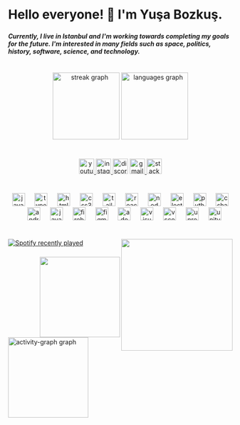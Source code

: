 <h1 align="left">Hello everyone! 👋 I'm Yuşa Bozkuş.</h1>

###

<h5 align="left">Currently, I live in Istanbul and I'm working towards completing my goals for the future. I'm interested in many fields such as space, politics, history, software, science, and technology.</h5>

###

<h1 align="left"></h1>

###

<div align="center">
  <img src="https://streak-stats.demolab.com?user=yusabozkus&locale=en&mode=weekly&theme=dracula&hide_border=true&border_radius=25" height="150" alt="streak graph"  />
  <img src="https://github-readme-stats.vercel.app/api/top-langs?username=yusabozkus&locale=en&hide_title=false&layout=compact&card_width=320&langs_count=5&theme=dracula&hide_border=true" height="150" alt="languages graph"  />
</div>

###

<br clear="both">

<div align="center">
  <a href="youtube.com/channel/UCQ2CLORtHsE53x-Yn-Kcu4g" target="_blank">
    <img src="https://img.shields.io/static/v1?message=Youtube&logo=youtube&label=&color=FF0000&logoColor=white&labelColor=&style=flat" height="34" alt="youtube logo"  />
  </a>
  <a href="https://www.instagram.com/yusabozkus" target="_blank">
    <img src="https://img.shields.io/static/v1?message=Instagram&logo=instagram&label=&color=E4405F&logoColor=white&labelColor=&style=flat" height="34" alt="instagram logo"  />
  </a>
  <img src="https://img.shields.io/static/v1?message=yusabozkus&logo=discord&label=&color=7289DA&logoColor=white&labelColor=&style=flat" height="34" alt="discord logo"  />
  <a href="mailto:fuezdev@gmail.com" target="_blank">
    <img src="https://img.shields.io/static/v1?message=Gmail&logo=gmail&label=&color=D14836&logoColor=white&labelColor=&style=flat" height="34" alt="gmail logo"  />
  </a>
  <a href="https://stackoverflow.com/users/22488455/yusabozkus" target="_blank">
    <img src="https://img.shields.io/static/v1?message=Stackoverflow&logo=stackoverflow&label=&color=FE7A16&logoColor=white&labelColor=&style=flat" height="34" alt="stackoverflow logo"  />
  </a>
</div>

###

<br clear="both">

<div align="center">
  <img src="https://skillicons.dev/icons?i=js" height="29" alt="javascript logo"  />
  <img width="14" />
  <img src="https://skillicons.dev/icons?i=ts" height="29" alt="typescript logo"  />
  <img width="14" />
  <img src="https://skillicons.dev/icons?i=html" height="29" alt="html5 logo"  />
  <img width="14" />
  <img src="https://skillicons.dev/icons?i=css" height="29" alt="css3 logo"  />
  <img width="14" />
  <img src="https://skillicons.dev/icons?i=tailwind" height="29" alt="tailwindcss logo"  />
  <img width="14" />
  <img src="https://skillicons.dev/icons?i=react" height="29" alt="react logo"  />
  <img width="14" />
  <img src="https://skillicons.dev/icons?i=nodejs" height="29" alt="nodejs logo"  />
  <img width="14" />
  <img src="https://skillicons.dev/icons?i=electron" height="29" alt="electron logo"  />
  <img width="14" />
  <img src="https://skillicons.dev/icons?i=py" height="29" alt="python logo"  />
  <img width="14" />
  <img src="https://skillicons.dev/icons?i=cs" height="29" alt="csharp logo"  />
  <img width="14" />
  <img src="https://skillicons.dev/icons?i=androidstudio" height="29" alt="androidstudio logo"  />
  <img width="14" />
  <img src="https://skillicons.dev/icons?i=java" height="29" alt="java logo"  />
  <img width="14" />
  <img src="https://skillicons.dev/icons?i=firebase" height="29" alt="firebase logo"  />
  <img width="14" />
  <img src="https://skillicons.dev/icons?i=figma" height="29" alt="figma logo"  />
  <img width="14" />
  <img src="https://skillicons.dev/icons?i=ps" height="29" alt="adobephotoshop logo"  />
  <img width="14" />
  <img src="https://skillicons.dev/icons?i=visualstudio" height="29" alt="visualstudio logo"  />
  <img width="14" />
  <img src="https://skillicons.dev/icons?i=vscode" height="29" alt="vscode logo"  />
  <img width="14" />
  <img src="https://skillicons.dev/icons?i=unreal" height="29" alt="unrealengine logo"  />
  <img width="14" />
  <img src="https://skillicons.dev/icons?i=unity" height="29" alt="unity logo"  />
</div>

###

<h1 align="left"></h1>

###

<img align="right" height="250" src="https://i.redd.it/n8agw6z2smyb1.gif"  />

###

<div align="left">
  <a href="https://open.spotify.com/user/xti17p967hpryzkrfi9n51ate">
    <img src="https://spotify-recently-played-readme.vercel.app/api?user=xti17p967hpryzkrfi9n51ate&count=4" alt="Spotify recently played"  />
  </a>
</div>

###

<img align="right" height="180" src="https://64.media.tumblr.com/2cb005113fc8030a47e44e8ca13cdc89/95bcc4aeacbe4c7e-da/s1280x1920/1947dce1eac8a2fa232f55951238c00f590b50c2.gif"  />

###

<div align="left">
  <img src="https://github-readme-activity-graph.vercel.app/graph?username=yusabozkus&radius=50&theme=synthwave-84&area=true&order=5" height="180" alt="activity-graph graph"  />
</div>

###
